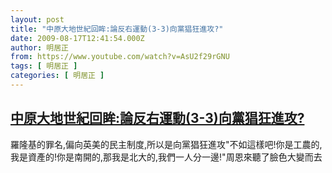 ```yaml
---
layout: post
title: "中原大地世紀回眸:論反右運動(3-3)向黨猖狂進攻?"
date: 2009-08-17T12:41:54.000Z
author: 明居正
from: https://www.youtube.com/watch?v=AsU2f29rGNU
tags: [ 明居正 ]
categories: [ 明居正 ]
---
```

<!--1250512914000-->
[中原大地世紀回眸:論反右運動(3-3)向黨猖狂進攻?](https://www.youtube.com/watch?v=AsU2f29rGNU)
------

<div>
羅隆基的罪名,偏向英美的民主制度,所以是向黨猖狂進攻"不如這樣吧!你是工農的,我是資產的!你是南開的,那我是北大的,我們一人分一邊!"周恩來聽了臉色大變而去
</div>
